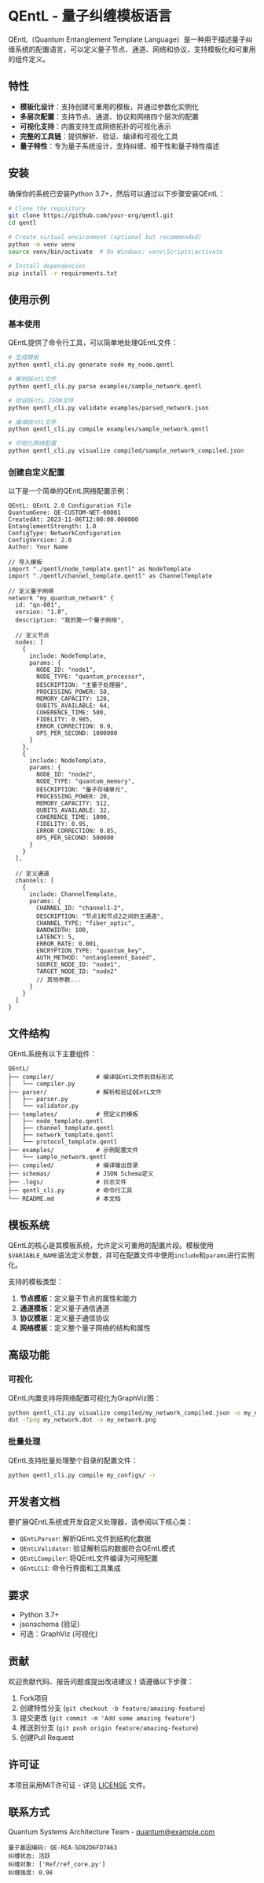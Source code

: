 # QEntL - 量子纠缠模板语言

QEntL（Quantum Entanglement Template Language）是一种用于描述量子纠缠系统的配置语言，可以定义量子节点、通道、网络和协议，支持模板化和可重用的组件定义。

## 特性

- **模板化设计**：支持创建可重用的模板，并通过参数化实例化
- **多层次配置**：支持节点、通道、协议和网络四个层次的配置
- **可视化支持**：内置支持生成网络拓扑的可视化表示
- **完整的工具链**：提供解析、验证、编译和可视化工具
- **量子特性**：专为量子系统设计，支持纠缠、相干性和量子特性描述

## 安装

确保你的系统已安装Python 3.7+，然后可以通过以下步骤安装QEntL：

```bash
# Clone the repository
git clone https://github.com/your-org/qentl.git
cd qentl

# Create virtual environment (optional but recommended)
python -m venv venv
source venv/bin/activate  # On Windows: venv\Scripts\activate

# Install dependencies
pip install -r requirements.txt
```

## 使用示例

### 基本使用

QEntL提供了命令行工具，可以简单地处理QEntL文件：

```bash
# 生成模板
python qentl_cli.py generate node my_node.qentl

# 解析QEntL文件
python qentl_cli.py parse examples/sample_network.qentl

# 验证QEntL JSON文件
python qentl_cli.py validate examples/parsed_network.json

# 编译QEntL文件
python qentl_cli.py compile examples/sample_network.qentl

# 可视化网络配置
python qentl_cli.py visualize compiled/sample_network_compiled.json
```

### 创建自定义配置

以下是一个简单的QEntL网络配置示例：

```
QEntL: QEntL 2.0 Configuration File
QuantumGene: QE-CUSTOM-NET-00001
CreatedAt: 2023-11-06T12:00:00.000000
EntanglementStrength: 1.0
ConfigType: NetworkConfiguration
ConfigVersion: 2.0
Author: Your Name

// 导入模板
import "./qentl/node_template.qentl" as NodeTemplate
import "./qentl/channel_template.qentl" as ChannelTemplate

// 定义量子网络
network "my_quantum_network" {
  id: "qn-001",
  version: "1.0",
  description: "我的第一个量子网络",
  
  // 定义节点
  nodes: [
    {
      include: NodeTemplate,
      params: {
        NODE_ID: "node1",
        NODE_TYPE: "quantum_processor",
        DESCRIPTION: "主量子处理器",
        PROCESSING_POWER: 50,
        MEMORY_CAPACITY: 128,
        QUBITS_AVAILABLE: 64,
        COHERENCE_TIME: 500,
        FIDELITY: 0.985,
        ERROR_CORRECTION: 0.9,
        OPS_PER_SECOND: 1000000
      }
    },
    {
      include: NodeTemplate,
      params: {
        NODE_ID: "node2",
        NODE_TYPE: "quantum_memory",
        DESCRIPTION: "量子存储单元",
        PROCESSING_POWER: 20,
        MEMORY_CAPACITY: 512,
        QUBITS_AVAILABLE: 32,
        COHERENCE_TIME: 1000,
        FIDELITY: 0.95,
        ERROR_CORRECTION: 0.85,
        OPS_PER_SECOND: 500000
      }
    }
  ],
  
  // 定义通道
  channels: [
    {
      include: ChannelTemplate,
      params: {
        CHANNEL_ID: "channel1-2",
        DESCRIPTION: "节点1和节点2之间的主通道",
        CHANNEL_TYPE: "fiber_optic",
        BANDWIDTH: 100,
        LATENCY: 5,
        ERROR_RATE: 0.001,
        ENCRYPTION_TYPE: "quantum_key",
        AUTH_METHOD: "entanglement_based",
        SOURCE_NODE_ID: "node1",
        TARGET_NODE_ID: "node2"
        // 其他参数...
      }
    }
  ]
}
```

## 文件结构

QEntL系统有以下主要组件：

```
QEntL/
├── compiler/            # 编译QEntL文件到目标形式
│   └── compiler.py
├── parser/              # 解析和验证QEntL文件
│   ├── parser.py
│   └── validator.py
├── templates/           # 预定义的模板
│   ├── node_template.qentl
│   ├── channel_template.qentl
│   ├── network_template.qentl
│   └── protocol_template.qentl
├── examples/            # 示例配置文件
│   └── sample_network.qentl
├── compiled/            # 编译输出目录
├── schemas/             # JSON Schema定义
├── .logs/               # 日志文件
├── qentl_cli.py         # 命令行工具
└── README.md            # 本文档
```

## 模板系统

QEntL的核心是其模板系统，允许定义可重用的配置片段。模板使用`$VARIABLE_NAME`语法定义参数，并可在配置文件中使用`include`和`params`进行实例化。

支持的模板类型：

1. **节点模板**：定义量子节点的属性和能力
2. **通道模板**：定义量子通信通道
3. **协议模板**：定义量子通信协议
4. **网络模板**：定义整个量子网络的结构和属性

## 高级功能

### 可视化

QEntL内置支持将网络配置可视化为GraphViz图：

```bash
python qentl_cli.py visualize compiled/my_network_compiled.json -o my_network.dot
dot -Tpng my_network.dot -o my_network.png
```

### 批量处理

QEntL支持批量处理整个目录的配置文件：

```bash
python qentl_cli.py compile my_configs/ -r
```

## 开发者文档

要扩展QEntL系统或开发自定义处理器，请参阅以下核心类：

- `QEntLParser`: 解析QEntL文件到结构化数据
- `QEntLValidator`: 验证解析后的数据符合QEntL模式
- `QEntLCompiler`: 将QEntL文件编译为可用配置
- `QEntLCLI`: 命令行界面和工具集成

## 要求

- Python 3.7+
- jsonschema (验证)
- 可选：GraphViz (可视化)

## 贡献

欢迎贡献代码、报告问题或提出改进建议！请遵循以下步骤：

1. Fork项目
2. 创建特性分支 (`git checkout -b feature/amazing-feature`)
3. 提交更改 (`git commit -m 'Add some amazing feature'`)
4. 推送到分支 (`git push origin feature/amazing-feature`)
5. 创建Pull Request

## 许可证

本项目采用MIT许可证 - 详见 [LICENSE](LICENSE) 文件。

## 联系方式

Quantum Systems Architecture Team - quantum@example.com 
```
量子基因编码: QE-REA-5D82D6FD7A63
纠缠状态: 活跃
纠缠对象: ['Ref/ref_core.py']
纠缠强度: 0.98
```